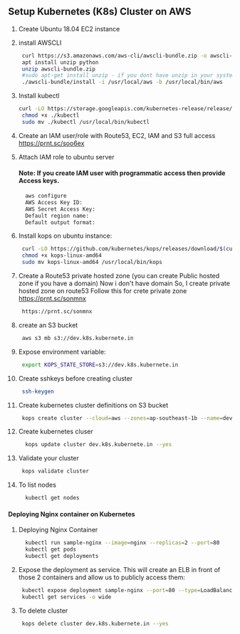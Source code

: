 
## Setup Kubernetes (K8s) Cluster on AWS


1. Create Ubuntu 18.04 EC2 instance
1. install AWSCLI
   ```sh  
    curl https://s3.amazonaws.com/aws-cli/awscli-bundle.zip -o awscli-bundle.zip
    apt install unzip python
    unzip awscli-bundle.zip
    #sudo apt-get install unzip - if you dont have unzip in your system
    ./awscli-bundle/install -i /usr/local/aws -b /usr/local/bin/aws
    ```
    
1. Install kubectl
   ```sh
   curl -LO https://storage.googleapis.com/kubernetes-release/release/$(curl -s https://storage.googleapis.com/kubernetes-release/release/stable.txt)/bin/linux/amd64/kubectl
    chmod +x ./kubectl
    sudo mv ./kubectl /usr/local/bin/kubectl
   ```
1. Create an IAM user/role  with Route53, EC2, IAM and S3 full access
https://prnt.sc/soo6ex
1. Attach IAM role to ubuntu server

    #### Note: If you create IAM user with programmatic access then provide Access keys. 
   ```sh 
     aws configure
     AWS Access Key ID:
     AWS Secret Access Key:
     Default region name:
     Default output format:
    ```
1. Install kops on ubuntu instance:
   ```sh
    curl -LO https://github.com/kubernetes/kops/releases/download/$(curl -s https://api.github.com/repos/kubernetes/kops/releases/latest | grep tag_name | cut -d '"' -f 4)/kops-linux-amd64
    chmod +x kops-linux-amd64
    sudo mv kops-linux-amd64 /usr/local/bin/kops
    ```
1. Create a Route53 private hosted zone (you can create Public hosted zone if you have a domain)
   Now i don't have domain So, I create private hosted zone on route53
   Follow this for crete private zone
   https://prnt.sc/sonmnx
   ```sh
    https://prnt.sc/sonmnx
   ```
1. create an S3 bucket 
   ```sh
    aws s3 mb s3://dev.k8s.kubernete.in
   ```
1. Expose environment variable:
   ```sh 
    export KOPS_STATE_STORE=s3://dev.k8s.kubernete.in
   ```
1. Create sshkeys before creating cluster
   ```sh
    ssh-keygen
   ```
1. Create kubernetes cluster definitions on S3 bucket 
   ```sh 
    kops create cluster --cloud=aws --zones=ap-southeast-1b --name=dev.k8s.kubernete.in --dns-zone=valaxy.in --dns private
    ```
1. Create kubernetes cluser
    ```sh 
      kops update cluster dev.k8s.kubernete.in --yes
     ```
1. Validate your cluster 
     ```sh 
      kops validate cluster
    ```

1. To list nodes
   ```sh 
     kubectl get nodes 
   ```

#### Deploying Nginx container on Kubernetes 
1. Deploying Nginx Container
    ```sh 
      kubectl run sample-nginx --image=nginx --replicas=2 --port=80
      kubectl get pods
      kubectl get deployments
   ```
   
1. Expose the deployment as service. This will create an ELB in front of those 2 containers and allow us to publicly access them:
   ```sh 
    kubectl expose deployment sample-nginx --port=80 --type=LoadBalancer
    kubectl get services -o wide
    ```
 1. To delete cluster
    ```sh
     kops delete cluster dev.k8s.kubernete.in --yes
    ```

